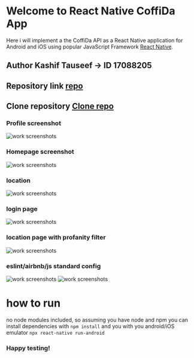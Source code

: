 # Welcome to React Native CoffiDa App

Here i will implement a the CoffiDa API as a React Native application for Android and iOS using popular JavaScript Framework [React Native](https://reactnative.dev/ "React Native").

## Author Kashif Tauseef -> ID 17088205

## Repository link [repo](https://github.com/kashif-js/ReactNativeApp-CoffiDa "repo")

## Clone repository [Clone repo](https://github.com/kashif-js/ReactNativeApp-CoffiDa.git "Clone repo")

### Profile screenshot

<img src="https://github.com/kashif-js/ReactNativeApp-CoffiDa/media/profile.png" alt="work screenshots" >

### Homepage screenshot

<img src="https://github.com/kashif-js/ReactNativeApp-CoffiDa/media/home.png" alt="work screenshots" >

### location

<img src="https://github.com/kashif-js/ReactNativeApp-CoffiDa/media/location.png" alt="work screenshots" >

### login page

<img src="https://github.com/kashif-js/ReactNativeApp-CoffiDa/media/login.png" alt="work screenshots" >

### location page with profanity filter

<img src="https://github.com/kashif-js/ReactNativeApp-CoffiDa/media/reviews.png" alt="work screenshots" >

### eslint/airbnb/js standard config

<img src="https://github.com/kashif-js/ReactNativeApp-CoffiDa/media/config.png" alt="work screenshots" >
<img src="https://github.com/kashif-js/ReactNativeApp-CoffiDa/media/standard.png" alt="work screenshots" >

# how to run

no node modules included, so assuming you have node and npm you can install dependencies with `npm install` and you with you android/iOS emulator `npx react-native run-android`

### Happy testing!
